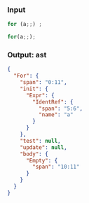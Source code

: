 ### Input
```js parse:stmt
for (a;;) ;
```

```js
for(a;;);
```

### Output: ast
```json
{
  "For": {
    "span": "0:11",
    "init": {
      "Expr": {
        "IdentRef": {
          "span": "5:6",
          "name": "a"
        }
      }
    },
    "test": null,
    "update": null,
    "body": {
      "Empty": {
        "span": "10:11"
      }
    }
  }
}
```
